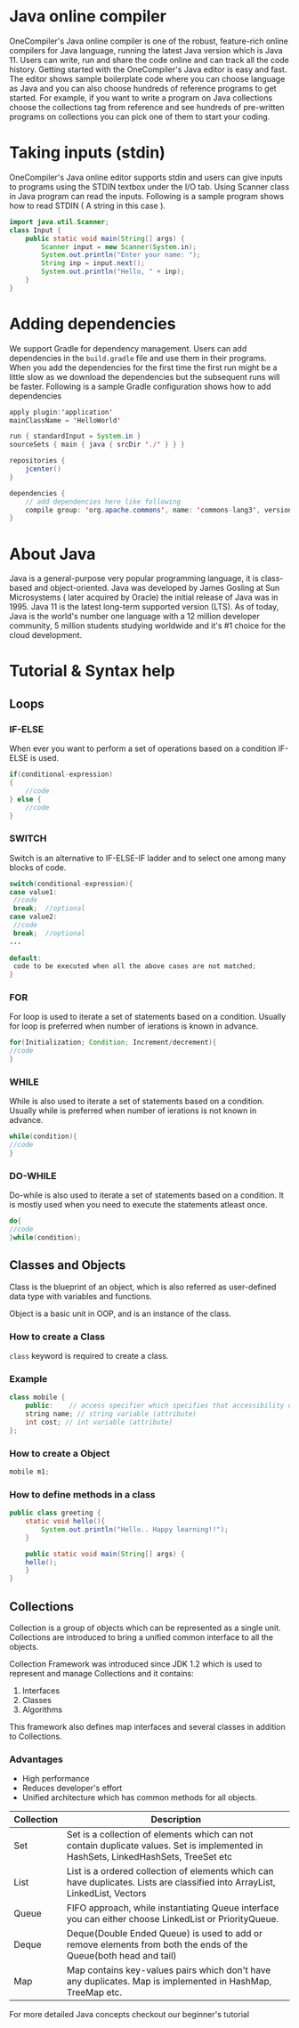 # Java online compiler
OneCompiler's Java online compiler is one of the robust, feature-rich online compilers for Java language, running the latest Java version which is Java 11. Users can write, run and share the code online and can track all the code history. Getting started with the OneCompiler's Java editor is easy and fast. The editor shows sample boilerplate code where you can choose language as Java and you can also choose hundreds of reference programs to get started. For example, if you want to write a program on Java collections choose the collections tag from reference and see hundreds of pre-written programs on collections you can pick one of them to start your coding. 

# Taking inputs (stdin)
OneCompiler's Java online editor supports stdin and users can give inputs to programs using the STDIN textbox under the I/O tab. Using Scanner class in Java program can read the inputs. Following is a sample program shows how to read STDIN ( A string in this case ).

```java
import java.util.Scanner;
class Input {
    public static void main(String[] args) {
    	Scanner input = new Scanner(System.in);
    	System.out.println("Enter your name: ");
    	String inp = input.next();
    	System.out.println("Hello, " + inp);
    }
}
```

# Adding dependencies 
We support Gradle for dependency management. Users can add dependencies in the `build.gradle` file and use them in their programs. When you add the dependencies for the first time the first run might be a little slow as we download the dependencies but the subsequent runs will be faster. Following is a sample Gradle configuration shows how to add dependencies

```java
apply plugin:'application'
mainClassName = 'HelloWorld'

run { standardInput = System.in }
sourceSets { main { java { srcDir './' } } }

repositories {
    jcenter()
}

dependencies {
    // add dependencies here like following
    compile group: 'org.apache.commons', name: 'commons-lang3', version: '3.9'
}
```
# About Java

Java is a general-purpose very popular programming language, it is class-based and object-oriented. Java was developed by James Gosling at Sun Microsystems ( later acquired by Oracle) the initial release of Java was in 1995. Java 11 is the latest long-term supported version (LTS). As of today, Java is the world's number one language with a 12 million developer community, 5 million students studying worldwide and it's #1 choice for the cloud development.

# Tutorial & Syntax help 

## Loops
### IF-ELSE

When ever you want to perform a set of operations based on a condition IF-ELSE is used.

```java
if(conditional-expression)
{
    //code
} else {
    //code
}
```
### SWITCH

Switch is an alternative to IF-ELSE-IF ladder and to select one among many blocks of code.

```java
switch(conditional-expression){    
case value1:    
 //code    
 break;  //optional  
case value2:    
 //code    
 break;  //optional  
...    
    
default:     
 code to be executed when all the above cases are not matched;    
} 
```
### FOR

For loop is used to iterate a set of statements based on a condition. Usually for loop is preferred when number of ierations is known in advance.

```java
for(Initialization; Condition; Increment/decrement){  
//code  
} 
```
### WHILE

While is also used to iterate a set of statements based on a condition. Usually while is preferred when number of ierations is not known in advance.

```java
while(condition){  
//code 
}  
```
### DO-WHILE
Do-while is also used to iterate a set of statements based on a condition. It is mostly used when you need to execute the statements atleast once.

```java
do{  
//code 
}while(condition); 
```
## Classes and Objects

Class is the blueprint of an object, which is also referred as user-defined data type with variables and functions.

Object is a basic unit in OOP, and is an instance of the class.

### How to create a Class

`class` keyword is required to create a class.

### Example

```java
class mobile {
    public:    // access specifier which specifies that accessibility of class members 
    string name; // string variable (attribute)
    int cost; // int variable (attribute)
};

```
### How to create a Object

```java
mobile m1;
```
### How to define methods in a class

```java
public class greeting {
    static void hello(){
        System.out.println("Hello.. Happy learning!!");
    }

    public static void main(String[] args) {
    hello();
    }
}

``` 

## Collections

Collection is a group of objects which can be represented as a single unit. Collections are introduced to bring a unified common interface to all the objects.

Collection Framework was introduced since JDK 1.2 which is used to represent and manage Collections and it contains:
1. Interfaces
2. Classes
3. Algorithms

This framework also defines map interfaces and several classes in addition to Collections.

### Advantages
* High performance
* Reduces developer's effort
* Unified architecture which has common methods for all objects.

|Collection|Description|
|-----|-----|
|Set| Set is a collection of elements which can not contain duplicate values. Set is implemented in HashSets, LinkedHashSets, TreeSet etc|
|List| List is a ordered collection of elements which can have duplicates. Lists are classified into ArrayList, LinkedList, Vectors|
|Queue| FIFO approach, while instantiating Queue interface you can either choose LinkedList or PriorityQueue.|
|Deque| Deque(Double Ended Queue) is used to add or remove elements from both the ends of the Queue(both head and tail)|
|Map| Map contains key-values pairs which don't have any duplicates. Map is implemented in HashMap, TreeMap etc.|

For more detailed Java concepts checkout our beginner's tutorial 


